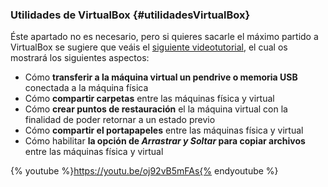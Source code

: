 ### Utilidades de VirtualBox {#utilidadesVirtualBox}

Éste apartado no es necesario, pero si quieres sacarle el máximo partido a VirtualBox se sugiere que veáis el [siguiente videotutorial](https://youtu.be/oj92vB5mFAs%7C), el cual os mostrará los siguientes aspectos:

-  Cómo **transferir a la máquina virtual un pendrive o memoria USB** conectada a la máquina física
-  Cómo **compartir carpetas** entre las máquinas física y virtual
-  Cómo **crear puntos de restauración** el la máquina virtual con la finalidad de poder retornar a un estado previo
-  Cómo **compartir el portapapeles** entre las máquinas física y virtual
-  Cómo habilitar **la opción de *Arrastrar y Soltar* para copiar archivos** entre las máquinas física y virtual

{% youtube %}https://youtu.be/oj92vB5mFAs{% endyoutube %}